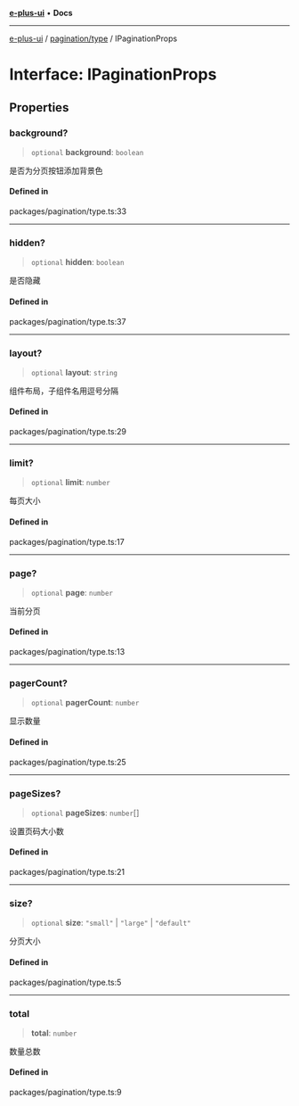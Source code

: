 [**e-plus-ui**](../../../README.md) • **Docs**

***

[e-plus-ui](../../../modules.md) / [pagination/type](../README.md) / IPaginationProps

# Interface: IPaginationProps

## Properties

### background?

> `optional` **background**: `boolean`

是否为分页按钮添加背景色

#### Defined in

packages/pagination/type.ts:33

***

### hidden?

> `optional` **hidden**: `boolean`

是否隐藏

#### Defined in

packages/pagination/type.ts:37

***

### layout?

> `optional` **layout**: `string`

组件布局，子组件名用逗号分隔

#### Defined in

packages/pagination/type.ts:29

***

### limit?

> `optional` **limit**: `number`

每页大小

#### Defined in

packages/pagination/type.ts:17

***

### page?

> `optional` **page**: `number`

当前分页

#### Defined in

packages/pagination/type.ts:13

***

### pagerCount?

> `optional` **pagerCount**: `number`

显示数量

#### Defined in

packages/pagination/type.ts:25

***

### pageSizes?

> `optional` **pageSizes**: `number`[]

设置页码大小数

#### Defined in

packages/pagination/type.ts:21

***

### size?

> `optional` **size**: `"small"` \| `"large"` \| `"default"`

分页大小

#### Defined in

packages/pagination/type.ts:5

***

### total

> **total**: `number`

数量总数

#### Defined in

packages/pagination/type.ts:9
